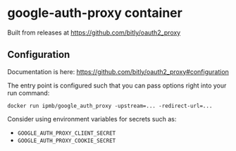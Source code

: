 # google-auth-proxy container

Built from releases at https://github.com/bitly/oauth2_proxy

## Configuration

Documentation is here: https://github.com/bitly/oauth2_proxy#configuration

The entry point is configured such that you can pass options right into your run command:

    docker run ipmb/google_auth_proxy -upstream=... -redirect-url=...

Consider using environment variables for secrets such as:

* `GOOGLE_AUTH_PROXY_CLIENT_SECRET`
* `GOOGLE_AUTH_PROXY_COOKIE_SECRET`



